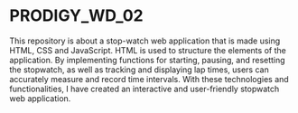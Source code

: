 # PRODIGY_WD_02
This repository is about a stop-watch web application that is made using HTML, CSS and JavaScript. 
HTML is used to structure the elements of the application.
By implementing functions for starting, pausing, and resetting the stopwatch, as well as tracking and displaying lap times, users can accurately measure and record time intervals.
With these technologies and functionalities, I have created an interactive and user-friendly stopwatch web application.
